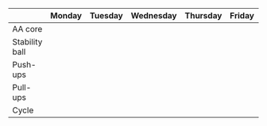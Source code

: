 | | Monday | Tuesday | Wednesday | Thursday | Friday | Saturday | Sunday |
| ---- | ---- | ---- | ---- | ---- | ---- | ---- | ---- | 
| AA core |  |  | | | | | |
| Stability ball |  | | | | | | |
| Push-ups |  | | | | | | |
| Pull-ups | | | | | | | |
| Cycle | | | | | | | |